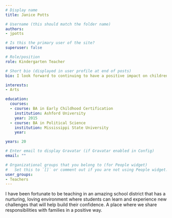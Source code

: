 ```yaml
---
# Display name
title: Janice Potts

# Username (this should match the folder name)
authors:
- jpotts

# Is this the primary user of the site?
superuser: false

# Role/position
role: Kindergarten Teacher

# Short bio (displayed in user profile at end of posts)
bio: I look forward to continuing to have a positive impact on children's growth and working with an amazing staff.

interests:
- Arts

education:
  courses:
  - course: BA in Early Childhood Certification
    institution: Ashford University
    year: 2015
  - course: BA in Political Science
    institution: Mississippi State University
    year:

years: 20

# Enter email to display Gravatar (if Gravatar enabled in Config)
email: ""

# Organizational groups that you belong to (for People widget)
#   Set this to `[]` or comment out if you are not using People widget.
user_groups:
- Teachers
---
```


I have been fortunate to be teaching in an amazing school district that has a nurturing, loving environment where students can learn and experience new challenges that will help build their confidence. A place where we share responsibilities with families in a positive way.
